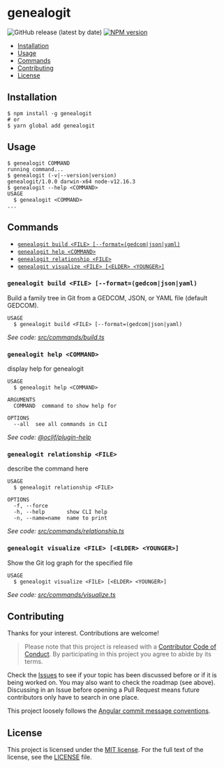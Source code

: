 # genealogit

![GitHub release (latest by date)](https://img.shields.io/github/v/release/olets/genealogit)
[![NPM version](https://img.shields.io/npm/v/genealogit.svg)](https://npmjs.org/package/genealogit)

<!-- toc -->
* [Installation](#installation)
* [Usage](#usage)
* [Commands](#commands)
* [Contributing](#contributing)
* [License](#license)
<!-- tocstop -->
## Installation
```shell
$ npm install -g genealogit
# or
$ yarn global add genealogit
```
## Usage
<!-- usage -->
```sh-session
$ genealogit COMMAND
running command...
$ genealogit (-v|--version|version)
genealogit/1.0.0 darwin-x64 node-v12.16.3
$ genealogit --help <COMMAND>
USAGE
  $ genealogit <COMMAND>
...
```
<!-- usagestop -->
## Commands
<!-- commands -->
* [`genealogit build <FILE> [--format=(gedcom|json|yaml)`](#genealogit-build-file)
* [`genealogit help <COMMAND>`](#genealogit-help-command)
* [`genealogit relationship <FILE>`](#genealogit-relationship-file)
* [`genealogit visualize <FILE> [<ELDER> <YOUNGER>]`](#genealogit-visualize-file-elder-younger)

### `genealogit build <FILE> [--format=(gedcom|json|yaml)`

Build a family tree in Git from a GEDCOM, JSON, or YAML file (default GEDCOM).

```
USAGE
  $ genealogit build <FILE> [--format=(gedcom|json|yaml)
```

_See code: [src/commands/build.ts](https://github.com/olets/genealogit/blob/v1.0.0/src/commands/build.ts)_

### `genealogit help <COMMAND>`

display help for genealogit

```
USAGE
  $ genealogit help <COMMAND>

ARGUMENTS
  COMMAND  command to show help for

OPTIONS
  --all  see all commands in CLI
```

_See code: [@oclif/plugin-help](https://github.com/oclif/plugin-help/blob/v3.0.1/src/commands/help.ts)_

### `genealogit relationship <FILE>`

describe the command here

```
USAGE
  $ genealogit relationship <FILE>

OPTIONS
  -f, --force
  -h, --help       show CLI help
  -n, --name=name  name to print
```

_See code: [src/commands/relationship.ts](https://github.com/olets/genealogit/blob/v1.0.0/src/commands/relationship.ts)_

### `genealogit visualize <FILE> [<ELDER> <YOUNGER>]`

Show the Git log graph for the specified file

```
USAGE
  $ genealogit visualize <FILE> [<ELDER> <YOUNGER>]
```

_See code: [src/commands/visualize.ts](https://github.com/olets/genealogit/blob/v1.0.0/src/commands/visualize.ts)_
<!-- commandsstop -->
## Contributing

Thanks for your interest. Contributions are welcome!

> Please note that this project is released with a [Contributor Code of Conduct](CODE_OF_CONDUCT.md). By participating in this project you agree to abide by its terms.

Check the [Issues](https://github.com/olets/zsh-abbr/issues) to see if your topic has been discussed before or if it is being worked on. You may also want to check the roadmap (see above). Discussing in an Issue before opening a Pull Request means future contributors only have to search in one place.

This project loosely follows the [Angular commit message conventions](https://docs.google.com/document/d/1QrDFcIiPjSLDn3EL15IJygNPiHORgU1_OOAqWjiDU5Y/edit).

## License

This project is licensed under the [MIT license](http://opensource.org/licenses/MIT).
For the full text of the license, see the [LICENSE](LICENSE) file.
